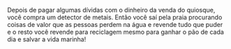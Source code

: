 Depois de pagar algumas dívidas com o dinheiro da venda do quiosque, você compra um detector de metais. Então você saí pela praia procurando coisas de valor que as pessoas perdem na água e revende tudo que puder e o resto você revende para reciclagem mesmo para ganhar o pão de cada dia e salvar a vida marinha!
